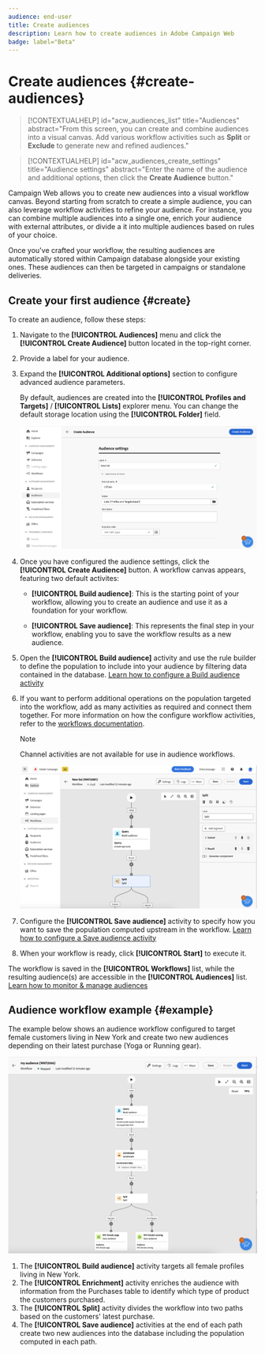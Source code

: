 ```yaml
---
audience: end-user
title: Create audiences
description: Learn how to create audiences in Adobe Campaign Web
badge: label="Beta" 
---
```


# Create audiences {#create-audiences}

>[!CONTEXTUALHELP]
>id="acw_audiences_list"
>title="Audiences"
>abstract="From this screen, you can create and combine audiences into a visual canvas. Add various workflow activities such as **Split** or **Exclude** to generate new and refined audiences."

>[!CONTEXTUALHELP]
>id="acw_audiences_create_settings"
>title="Audience settings"
>abstract="Enter the name of the audience and additional options, then click the **Create Audience** button."

Campaign Web allows you to create new audiences into a visual workflow canvas. Beyond starting from scratch to create a simple audience, you can also leverage workflow activities to refine your audience. For instance, you can combine multiple audiences into a single one, enrich your audience with external attributes, or divide a it into multiple audiences based on rules of your choice.

Once you've crafted your workflow, the resulting audiences are automatically stored within Campaign database alongside your existing ones. These audiences can then be targeted in campaigns or standalone deliveries.

## Create your first audience {#create}

To create an audience, follow these steps:

1. Navigate to the **[!UICONTROL Audiences]** menu and click the **[!UICONTROL Create Audience]** button located in the top-right corner.
1. Provide a label for your audience.
1. Expand the **[!UICONTROL Additional options]** section to configure advanced audience parameters.

    By default, audiences are created into the **[!UICONTROL Profiles and Targets]** / **[!UICONTROL Lists]** explorer menu. You can change the default storage location using the **[!UICONTROL Folder]** field.

    ![](assets/audiences-settings.png)

1. Once you have configured the audience settings, click the **[!UICONTROL Create Audience]** button. A workflow canvas appears, featuring two default activites:

    * **[!UICONTROL Build audience]**: This is the starting point of your workflow, allowing you to create an audience and use it as a foundation for your workflow.

    * **[!UICONTROL Save audience]**: This represents the final step in your workflow, enabling you to save the workflow results as a new audience.

1. Open the **[!UICONTROL Build audience]** activity and use the rule builder to define the population to include into your audience by filtering data contained in the database. [Learn how to configure a Build audience activity](../workflows/activities/build-audience.md)

1. If you want to perform additional operations on the population targeted into the workflow, add as many activities as required and connect them together. For more information on how the configure workflow activities, refer to the [workflows documentation](../workflows/activities/about-activities.md). 

    >[!NOTE]
    >
    >Channel activities are not available for use in audience workflows.

    ![](assets/audience-creation-canvas.png)

1. Configure the **[!UICONTROL Save audience]** activity to specify how you want to save the population computed upstream in the workflow. [Learn how to configure a Save audience activity](../workflows/activities/save-audience.md)

1. When your workflow is ready, click **[!UICONTROL Start]** to execute it.

The workflow is saved in the **[!UICONTROL Workflows]** list, while the resulting audience(s) are accessible in the **[!UICONTROL Audiences]** list. [Learn how to monitor & manage audiences](access-audiences.md)

## Audience workflow example {#example}

The example below shows an audience workflow configured to target female customers living in New York and create two new audiences depending on their latest purchase (Yoga or Running gear).

![](assets/audiences-example.png)

1. The **[!UICONTROL Build audience]** activity targets all female profiles living in New York.
1. The **[!UICONTROL Enrichment]** activity enriches the audience with information from the Purchases table to identify which type of product the customers purchased.
1. The **[!UICONTROL Split]** activity divides the workflow into two paths based on the customers' latest purchase.
1. The **[!UICONTROL Save audience]** activities at the end of each path  create two new audiences into the database including the population computed in each path.
